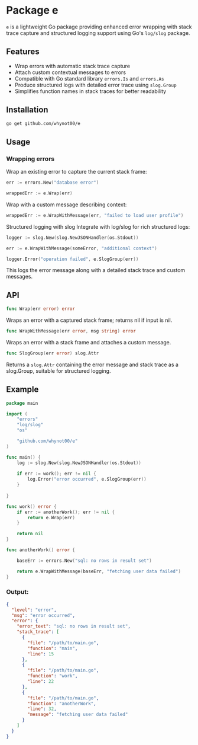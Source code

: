 # Package e

`e` is a lightweight Go package providing enhanced error wrapping with stack trace capture and structured logging support using Go's `log/slog` package.

## Features

- Wrap errors with automatic stack trace capture
- Attach custom contextual messages to errors
- Compatible with Go standard library `errors.Is` and `errors.As`
- Produce structured logs with detailed error trace using `slog.Group`
- Simplifies function names in stack traces for better readability

## Installation

```bash
go get github.com/whynot00/e
```

## Usage

### Wrapping errors
Wrap an existing error to capture the current stack frame:

```go
err := errors.New("database error")

wrappedErr := e.Wrap(err)
```

Wrap with a custom message describing context:
```go
wrappedErr := e.WrapWithMessage(err, "failed to load user profile")
```

Structured logging with slog
Integrate with log/slog for rich structured logs:

```go
logger := slog.New(slog.NewJSONHandler(os.Stdout))

err := e.WrapWithMessage(someError, "additional context")

logger.Error("operation failed", e.SlogGroup(err))
```
This logs the error message along with a detailed stack trace and custom messages.

## API
```go
func Wrap(err error) error
```
Wraps an error with a captured stack frame; returns nil if input is nil.

```go
func WrapWithMessage(err error, msg string) error
```
Wraps an error with a stack frame and attaches a custom message.

```go
func SlogGroup(err error) slog.Attr
```
Returns a `slog.Attr` containing the error message and stack trace as a slog.Group, suitable for structured logging.


## Example

```go
package main

import (
    "errors"
    "log/slog"
    "os"

    "github.com/whynot00/e"
)

func main() {
    log := slog.New(slog.NewJSONHandler(os.Stdout))
    
    if err := work(); err != nil {
        log.Error("error occurred", e.SlogGroup(err))
    }
    
}

func work() error {
    if err := anotherWork(); err != nil {
        return e.Wrap(err)
    }

    return nil
}

func anotherWork() error {

    baseErr := errors.New("sql: no rows in result set")

    return e.WrapWithMessage(baseErr, "fetching user data failed")
}
```

### Output:
```json
{
  "level": "error",
  "msg": "error occurred",
  "error": {
    "error_text": "sql: no rows in result set",
    "stack_trace": [
      {
        "file": "/path/to/main.go",
        "function": "main",
        "line": 15
      },
      {
        "file": "/path/to/main.go",
        "function": "work",
        "line": 22
      },
      {
        "file": "/path/to/main.go",
        "function": "anotherWork",
        "line": 32,
        "message": "fetching user data failed"
      }
    ]
  }
}
```
